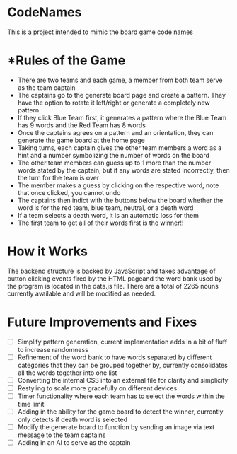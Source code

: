 # CodeNames
This is a project intended to mimic the board game code names

# *Rules of the Game
- There are two teams and each game, a member from both team serve as the team captain
- The captains go to the generate board page and create a pattern. They have the option to rotate it left/right or generate a completely new pattern
- If they click Blue Team first, it generates a pattern where the Blue Team has 9 words and the Red Team has 8 words
- Once the captains agrees on a pattern and an orientation, they can generate the game board at the home page
- Taking turns, each captain gives the other team members a word as a hint and a number symbolizing the number of words on the board
- The other team members can guess up to 1 more than the number words stated by the captain, but if any words are stated incorrectly, then the turn for the team is over
- The member makes a guess by clicking on the respective word, note that once clicked, you cannot undo
- The captains then indict with the buttons below the board whether the word is for the red team, blue team, neutral, or a death word
- If a team selects a death word, it is an automatic loss for them
- The first team to get all of their words first is the winner!!

# How it Works
The backend structure is backed by JavaScript and takes advantage of button clicking events fired by the HTML pageand the word bank used by the program is located in the data.js file. There are a total of 2265 nouns currently available and will be modified as needed.

# Future Improvements and Fixes
- [ ] Simplify pattern generation, current implementation adds in a bit of fluff to increase randomness
- [ ] Refinement of the word bank to have words separated by different categories that they can be grouped together by, currently consolidates all the words together into one list
- [ ] Converting the internal CSS into an external file for clarity and simplicity
- [ ] Restyling to scale more gracefully on different devices
- [ ] Timer functionality where each team has to select the words within the time limit
- [ ] Adding in the ability for the game board to detect the winner, currently only detects if death word is selected
- [ ] Modify the generate board to function by sending an image via text message to the team captains
- [ ] Adding in an AI to serve as the captain
